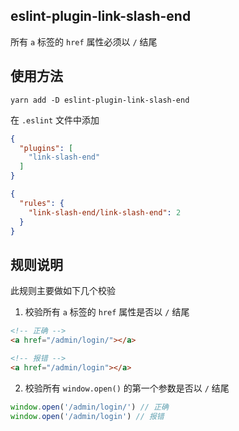 ## eslint-plugin-link-slash-end

所有 `a` 标签的 `href` 属性必须以 `/` 结尾

## 使用方法

```shell
yarn add -D eslint-plugin-link-slash-end
```

在 `.eslint` 文件中添加

```json
{
  "plugins": [
    "link-slash-end"
  ]
}
```

```json
{
  "rules": {
    "link-slash-end/link-slash-end": 2
  }
}
```


## 规则说明

此规则主要做如下几个校验

1. 校验所有 `a` 标签的 `href` 属性是否以 `/` 结尾

```html
<!-- 正确 -->
<a href="/admin/login/"></a>

<!-- 报错 -->
<a href="/admin/login"></a>
```

2. 校验所有 `window.open()` 的第一个参数是否以 `/` 结尾

```js
window.open('/admin/login/') // 正确
window.open('/admin/login') // 报错
```
